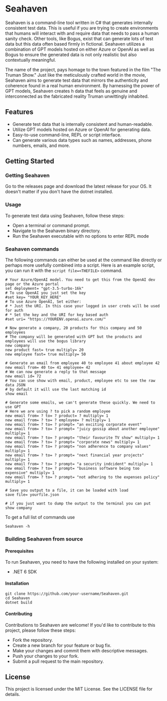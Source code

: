 # Seahaven
Seahaven is a command-line tool written in C# that generates internally consistent test data. This is useful if you are trying to create environments that humans will interact with and require data that needs to pass a human sanity check. Other tools, like Bogus, exist that can generate lots of test data but this data often based firmly in fictional. Seahaven utilizes a combination of GPT models hosted on either Azure or OpenAI as well as Bogus to ensure the generated data is not only realistic but also contextually meaningful.

The name of the project, pays homage to the town featured in the film "The Truman Show." Just like the meticulously crafted world in the movie, Seahaven aims to generate test data that mirrors the authenticity and coherence found in a real human environment. By harnessing the power of GPT models, Seahaven creates h data that feels as genuine and interconnected as the fabricated reality Truman unwittingly inhabited.

## Features
* Generate test data that is internally consistent and human-readable.
* Utilize GPT models hosted on Azure or OpenAI for generating data.
* Easy-to-use command-line, REPL or script interface.
* Can generate various data types such as names, addresses, phone numbers, emails, and more.

## Getting Started
### Getting Seahaven
Go to the releases page and download the latest release for your OS. It doesn't matter if you don't have the dotnet installed.

### Usage
To generate test data using Seahaven, follow these steps:

* Open a terminal or command prompt.
* Navigate to the Seahaven binary directory.
* Run the Seahaven executable with no options to enter REPL mode

### Seahaven commands

The following commands can either be used at the command like directly or perhaps more usefully combined into a script. Here is an example script, you can run it with the `script file=<THEFILE>` command.

```
# Your Azure/OpenAI model. You need to get this from the OpenAI dev page or the Azure portal
set deployment= "gpt-3.5-turbo-16k"
# To use OpenAI you just set the key
#set key= "YOUR_KEY_HERE"
# To use Azure OpenAI, Set either:
# * Just the URI. In this case your logged in user creds will be used for auth
# * Set the key and the URI for key based auth
#set uri= "https://YOURENV.openai.azure.com/"

# Now generate a company, 20 products for this company and 50 employees
# The company will be generated with GPT but the products and employees will use the bogus library
new company
new product fast= true multiply= 20
new employee fast= true multiply= 50

# Generate an email from employee 40 to employee 41 about employee 42
new email from= 40 to= 41 employee= 42
# We can now generate a reply to that message
new email id= 72
# You can use show with email, product, employee etc to see the raw data JSON
# by default it will use the last matching id
show email

# Generate some emails, we can't generate these quickly. We need to use GPT
# Here we are using ? to pick a random employee
new email from= ? to= ? product= ? multiply= 1
new email from= ? to= ? employee= ? multiply= 1
new email from= ? to= ? prompt= "an exciting corporate event"
new email from= ? to= ? prompt= "juicy gossip about another employee" multiply= 1
new email from= ? to= ? prompt= "their favourite TV show" multiply= 1
new email from= ? to= ? prompt= "corporate news" multiply= 1
new email from= ? to= ? prompt= "non adherence to company values" multiply= 1
new email from= ? to= ? prompt= "next financial year projects" multiply= 1
new email from= ? to= ? prompt= "a security indcident" multiply= 1
new email from= ? to= ? prompt= "business software being too expensive" multiply= 1
new email from= ? to= ? prompt= "not adhering to the expenses policy" multiply= 1

# Save you output to a file, it can be loaded with load
save file= yourfile.json

# if you just want to dump the output to the terminal you can put
show company
```

To get a full list of commands use 
```
Seahaven -h
```

### Building Seahaven from source
#### Prerequisites
To run Seahaven, you need to have the following installed on your system:
* .NET 6 SDK

#### Installation
```
git clone https://github.com/your-username/Seahaven.git
cd Seahaven
dotnet build
```

#### Contributing
Contributions to Seahaven are welcome! If you'd like to contribute to this project, please follow these steps:

* Fork the repository.
* Create a new branch for your feature or bug fix.
* Make your changes and commit them with descriptive messages.
* Push your changes to your fork.
* Submit a pull request to the main repository.

## License
This project is licensed under the MIT License. See the LICENSE file for details.